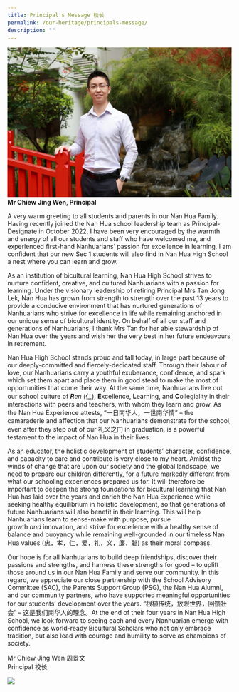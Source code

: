 ```yaml
---
title: Principal's Message 校长
permalink: /our-heritage/principals-message/
description: ""
---
```


![Mr Chiew Jing Wen, Principal](/images/Mr%20Chiew%20Jing%20Wen.jpg)**Mr Chiew Jing Wen, Principal**

A very warm greeting to all students and parents in our Nan Hua Family. Having recently joined the Nan Hua school leadership team as Principal-Designate in October 2022, I have been very encouraged by the warmth and energy of all our students and staff who have welcomed me, and experienced first-hand Nanhuarians’ passion for excellence in learning. I am confident that our new Sec 1 students will also find in Nan Hua High School a nest where you can learn and grow.  

As an institution of bicultural learning, Nan Hua High School strives to nurture confident, creative, and cultured Nanhuarians with a passion for learning. Under the visionary leadership of retiring Principal Mrs Tan Jong Lek, Nan Hua has grown from strength to strength over the past 13 years to provide a conducive environment that has nurtured generations of Nanhuarians who strive for excellence in life while remaining anchored in our unique sense of bicultural identity. On behalf of all our staff and generations of Nanhuarians, I thank Mrs Tan for her able stewardship of Nan Hua over the years and wish her the very best in her future endeavours in retirement.

Nan Hua High School stands proud and tall today, in large part because of our deeply-committed and fiercely-dedicated staff. Through their labour of love, our Nanhuarians carry a youthful exuberance, confidence, and spark which set them apart and place them in good stead to make the most of opportunities that come their way. At the same time, Nanhuarians live out our school culture of **_R_**_en_ (仁), **E**xcellence, **L**earning, and **C**ollegiality in their interactions with peers and teachers, with whom they learn and grow. As the Nan Hua Experience attests, “一日南华人，一世南华情” – the camaraderie and affection that our Nanhuarians demonstrate for the school, even after they step out of our 礼义之门 in graduation, is a powerful testament to the impact of Nan Hua in their lives.

As an educator, the holistic development of students’ character, confidence, and capacity to care and contribute is very close to my heart. Amidst the winds of change that are upon our society and the global landscape, we need to prepare our children differently, for a future markedly different from what our schooling experiences prepared us for. It will therefore be important to deepen the strong foundations for bicultural learning that Nan Hua has laid over the years and enrich the Nan Hua Experience while seeking healthy equilibrium in holistic development, so that generations of future Nanhuarians will also benefit in their learning. This will help Nanhuarians learn to sense-make with purpose, pursue growth _and_ innovation, and strive for excellence with a healthy sense of balance and buoyancy while remaining well-grounded in our timeless Nan Hua values (忠，孝，仁，爱，礼，义，廉，耻) as their moral compass.

Our hope is for all Nanhuarians to build deep friendships, discover their passions and strengths, and harness these strengths for good – to uplift those around us in our Nan Hua Family and serve our community. In this regard, we appreciate our close partnership with the School Advisory Committee (SAC), the Parents Support Group (PSG), the Nan Hua Alumni, and our community partners, who have supported meaningful opportunities for our students’ development over the years. “根植传统，放眼世界，回馈社会” – 这是我们南华人的理念。At the end of their four years in Nan Hua High School, we look forward to seeing each and every Nanhuarian emerge with confidence as world-ready Bicultural Scholars who not only embrace tradition, but also lead with courage and humility to serve as champions of society. 

Mr Chiew Jing Wen  周景文
<br> Principal  校长


![](https://nanhuahigh.moe.edu.sg/pix/spacer.gif)